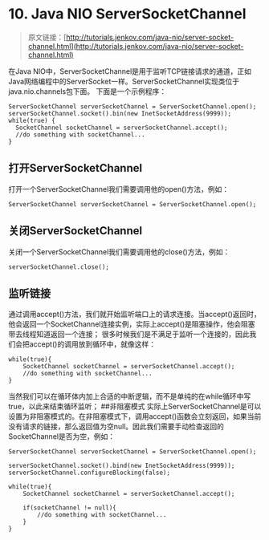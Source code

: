 # 10. Java NIO ServerSocketChannel

> 原文链接：[http://tutorials.jenkov.com/java-nio/server-socket-channel.html](http://tutorials.jenkov.com/java-nio/server-socket-channel.html)

在Java NIO中，ServerSocketChannel是用于监听TCP链接请求的通道，正如Java网络编程中的ServerSocket一样。ServerSocketChannel实现类位于java.nio.channels包下面。
下面是一个示例程序：
```
ServerSocketChannel serverSocketChannel = ServerSocketChannel.open();
serverSocketChannel.socket().bin(new InetSocketAddress(9999));
while(true) {
  SocketChannel socketChannel = serverSocketChannel.accept();
  //do something with socketChannel...
}
```

## 打开ServerSocketChannel
打开一个ServerSocketChannel我们需要调用他的open()方法，例如：
```
ServerSocketChannel serverSocketChannel = ServerSocketChannel.open();
```
## 关闭ServerSocketChannel
关闭一个ServerSocketChannel我们需要调用他的close()方法，例如：
```
serverSocketChannel.close();
```
## 监听链接
通过调用accept()方法，我们就开始监听端口上的请求连接。当accept()返回时，他会返回一个SocketChannel连接实例，实际上accept()是阻塞操作，他会阻塞带去线程知道返回一个连接；
很多时候我们是不满足于监听一个连接的，因此我们会把accept()的调用放到循环中，就像这样：
```
while(true){
    SocketChannel socketChannel = serverSocketChannel.accept();
    //do something with socketChannel...
}
```
当然我们可以在循环体内加上合适的中断逻辑，而不是单纯的在while循环中写true，以此来结束循环监听；
##非阻塞模式
实际上ServerSocketChannel是可以设置为非阻塞模式的。在非阻塞模式下，调用accept()函数会立刻返回，如果当前没有请求的链接，那么返回值为空null。因此我们需要手动检查返回的SocketChannel是否为空，例如：
```
ServerSocketChannel serverSocketChannel = ServerSocketChannel.open();

serverSocketChannel.socket().bind(new InetSocketAddress(9999));
serverSocketChannel.configureBlocking(false);

while(true){
    SocketChannel socketChannel = serverSocketChannel.accept();

    if(socketChannel != null){
        //do something with socketChannel...
    }
}
```


